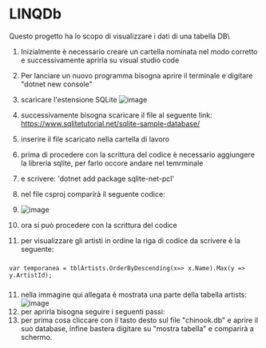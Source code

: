 # LINQDb
Questo progetto ha lo scopo di visualizzare i dati di una tabella DB\
1. Inizialmente è necessario creare un cartella nominata nel modo corretto e successivamente aprirla su visual studio code
2. Per lanciare un nuovo programma bisogna aprire il terminale e digitare "dotnet new console"
3. scaricare l'estensione SQLite ![image](https://github.com/fedecauwedy/LINQDb/assets/116791048/4df2a91a-a3a0-491c-a27d-f94736102b8a)

4. successivamente bisogna scaricare il file al seguente link: https://www.sqlitetutorial.net/sqlite-sample-database/
5. inserire il file scaricato nella cartella di lavoro 
6. prima di procedere con la scrittura del codice è necessario aggiungere la libreria sqlite, per farlo occore andare nel temrminale 
7. e scrivere: 'dotnet add package sqlite-net-pcl'
8. nel file csproj comparirà il seguente codice:
9.  ![image](https://github.com/fedecauwedy/LINQDb/assets/116791048/02dfc3cc-c098-478b-bde5-5787d711cb63)
10. ora si può procedere con la scrittura del codice
11. per visualizzare gli artisti in ordine la riga di codice da scrivere è la seguente:
###
    var temporanea = tblArtists.OrderByDescending(x=> x.Name).Max(y => y.ArtistId);
###
11.  nella immagine qui allegata è mostrata una parte della tabella artists: ![image](https://github.com/fedecauwedy/LINQDb/assets/116791048/5c2d965f-fc33-4eb6-b806-33184b0c1b44)
12. per aprirla bisogna seguire i seguenti passi: 
13. per prima cosa cliccare con il tasto desto sul file "chinook.db" e aprire il suo database, infine bastera digitare su "mostra tabella" e comparirà a schermo.



